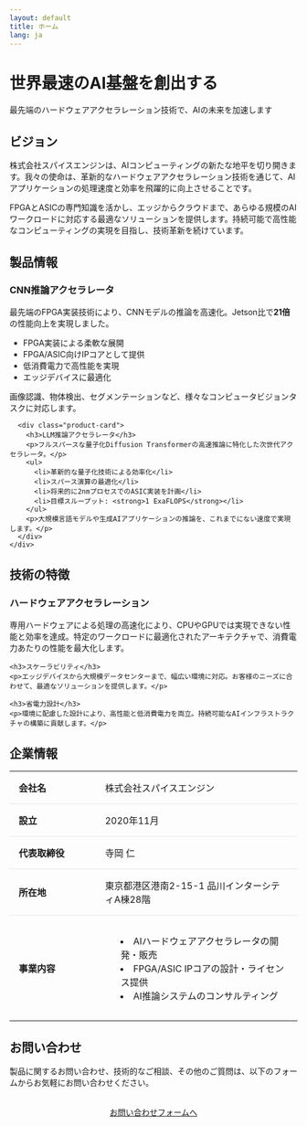 ```yaml
---
layout: default
title: ホーム
lang: ja
---
```


<div class="hero">
  <div class="container">
    <h1>世界最速のAI基盤を創出する</h1>
    <p>最先端のハードウェアアクセラレーション技術で、AIの未来を加速します</p>
  </div>
</div>

<div class="container">
  <section id="vision">
    <h2>ビジョン</h2>
    <p>株式会社スパイスエンジンは、AIコンピューティングの新たな地平を切り開きます。我々の使命は、革新的なハードウェアアクセラレーション技術を通じて、AIアプリケーションの処理速度と効率を飛躍的に向上させることです。</p>
    <p>FPGAとASICの専門知識を活かし、エッジからクラウドまで、あらゆる規模のAIワークロードに対応する最適なソリューションを提供します。持続可能で高性能なコンピューティングの実現を目指し、技術革新を続けています。</p>
  </section>

  <section id="products">
    <h2>製品情報</h2>
    <div class="product-grid">
      <div class="product-card">
        <h3>CNN推論アクセラレータ</h3>
        <p>最先端のFPGA実装技術により、CNNモデルの推論を高速化。Jetson比で<strong>21倍</strong>の性能向上を実現しました。</p>
        <ul>
          <li>FPGA実装による柔軟な展開</li>
          <li>FPGA/ASIC向けIPコアとして提供</li>
          <li>低消費電力で高性能を実現</li>
          <li>エッジデバイスに最適化</li>
        </ul>
        <p>画像認識、物体検出、セグメンテーションなど、様々なコンピュータビジョンタスクに対応します。</p>
      </div>

      <div class="product-card">
        <h3>LLM推論アクセラレータ</h3>
        <p>フルスパースな量子化Diffusion Transformerの高速推論に特化した次世代アクセラレータ。</p>
        <ul>
          <li>革新的な量子化技術による効率化</li>
          <li>スパース演算の最適化</li>
          <li>将来的に2nmプロセスでのASIC実装を計画</li>
          <li>目標スループット: <strong>1 ExaFLOPS</strong></li>
        </ul>
        <p>大規模言語モデルや生成AIアプリケーションの推論を、これまでにない速度で実現します。</p>
      </div>
    </div>
  </section>

  <section id="technology">
    <h2>技術の特徴</h2>
    <h3>ハードウェアアクセラレーション</h3>
    <p>専用ハードウェアによる処理の高速化により、CPUやGPUでは実現できない性能と効率を達成。特定のワークロードに最適化されたアーキテクチャで、消費電力あたりの性能を最大化します。</p>

    <h3>スケーラビリティ</h3>
    <p>エッジデバイスから大規模データセンターまで、幅広い環境に対応。お客様のニーズに合わせて、最適なソリューションを提供します。</p>

    <h3>省電力設計</h3>
    <p>環境に配慮した設計により、高性能と低消費電力を両立。持続可能なAIインフラストラクチャの構築に貢献します。</p>
  </section>

  <section id="company">
    <h2>企業情報</h2>
    <table style="width: 100%; border-collapse: collapse; margin-top: 1rem;">
      <tr style="border-bottom: 1px solid #E1E8ED;">
        <td style="padding: 1rem; font-weight: bold; width: 30%;">会社名</td>
        <td style="padding: 1rem;">株式会社スパイスエンジン</td>
      </tr>
      <tr style="border-bottom: 1px solid #E1E8ED;">
        <td style="padding: 1rem; font-weight: bold;">設立</td>
        <td style="padding: 1rem;">2020年11月</td>
      </tr>
      <tr style="border-bottom: 1px solid #E1E8ED;">
        <td style="padding: 1rem; font-weight: bold;">代表取締役</td>
        <td style="padding: 1rem;">寺岡 仁</td>
      </tr>
      <tr style="border-bottom: 1px solid #E1E8ED;">
        <td style="padding: 1rem; font-weight: bold;">所在地</td>
        <td style="padding: 1rem;">東京都港区港南2-15-1 品川インターシティA棟28階</td>
      </tr>
      <tr>
        <td style="padding: 1rem; font-weight: bold;">事業内容</td>
        <td style="padding: 1rem;">
          <ul style="list-style-position: inside;">
            <li>AIハードウェアアクセラレータの開発・販売</li>
            <li>FPGA/ASIC IPコアの設計・ライセンス提供</li>
            <li>AI推論システムのコンサルティング</li>
          </ul>
        </td>
      </tr>
    </table>
  </section>

  <section id="contact">
    <h2>お問い合わせ</h2>
    <p>製品に関するお問い合わせ、技術的なご相談、その他のご質問は、以下のフォームからお気軽にお問い合わせください。</p>
    <p style="text-align: center; margin-top: 2rem;">
      <a href="https://forms.gle/bfbYWukEu7gexCRn9" class="btn" target="_blank">お問い合わせフォームへ</a>
    </p>
  </section>
</div>